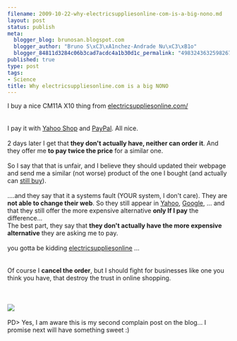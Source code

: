 ```yaml
--- 
filename: 2009-10-22-why-electricsuppliesonline-com-is-a-big-nono.md
layout: post
status: publish
meta: 
  blogger_blog: brunosan.blogspot.com
  blogger_author: "Bruno S\xC3\xA1nchez-Andrade Nu\xC3\xB1o"
  blogger_84811d3284c06b3cad7acdc4a1b30d1c_permalink: "4983243632598267334"
published: true
type: post
tags: 
- Science
title: Why electricsuppliesonline.com is a big NONO
---
```

<div>I buy a nice CM11A X10 thing from&nbsp;<a href="http://www.electricsuppliesonline.com/x10procmcoin.html">electricsuppliesonline.com/</a></div><br /><div><br></div><div>I pay it with&nbsp;<a href="http://shopping.yahoo.com/search;_ylt=Ag54zsqDNDGXhaZG5d1QMtkbFt0A?p=electricsuppliesonline.com&amp;mid=1008240">Yahoo Shop</a>&nbsp;and&nbsp;<a href="http://www.paypal.com">PayPal</a>. All nice.</div><div><br></div><div>2 days later I get that <b>they don't actually have, neither can order it</b>. And they offer me <b>to pay twice the price</b> for a similar one.</div><div><br></div><div>So I say that that is unfair, and I believe they should updated their webpage and send me a similar (not worse) product of the one I bought (and actually can&nbsp;<a href="http://www.electricsuppliesonline.com/x10procmcoin.html">still buy</a>).</div><div><br></div><div>....and they say that it a systems fault (YOUR system, I don't care). They are <b>not able to change their web</b>. So they still appear in&nbsp;<a href="http://shopping.yahoo.com/search;_ylt=AvWlrxs1ovrQkOAUbUCaOP8bFt0A?p=cm11a&amp;did=">Yahoo</a>,&nbsp;<a href="http://www.google.com/products?client=safari&amp;rls=en&amp;q=cm11a&amp;oe=UTF-8&amp;um=1&amp;ie=UTF-8&amp;ei=OMDgSr6sCIef8Aaq26xa&amp;sa=X&amp;oi=product_result_group&amp;ct=title&amp;resnum=4&amp;ved=0CCUQrQQwAw">Google</a>, ... and that they still offer the more expensive alternative <b>only If I pay</b> the difference...&nbsp;</div><div>The best part, they say that <b>they don't actually have the more expensive alternative</b> they are asking me to pay.</div><div><br></div><div>you gotta be kidding&nbsp;<a href="http://www.electricsuppliesonline.com/x10procmcoin.html">electricsuppliesonline</a>&nbsp;...</div><div><br></div><div><br></div><div>Of course I <b>cancel the order</b>, but I should fight for businesses like one you think you have, that destroy the trust in online shopping.</div><div><br></div><div><br></div><br /><a href="http://nasonurb.files.wordpress.com/2009/10/picture61.png"><img src="http://nasonurb.files.wordpress.com/2009/10/picture61.png?w=292" border="0" /></a><br /><br />PD&gt; Yes, I am aware this is my second complain post on the blog... I promise next will have something sweet :)
